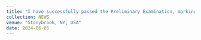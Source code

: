 ```yaml
---
title: "I have successfully passed the Preliminary Examination, marking the beginning of the next step in my academic journey at SBU."
collection: NEWS
venue: "Stonybrook, NY, USA"
date: 2024-06-05
---
```



